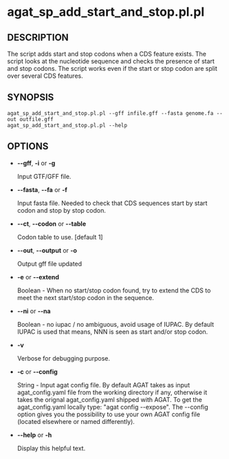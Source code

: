 # agat\_sp\_add\_start\_and\_stop.pl.pl

## DESCRIPTION

The script adds start and stop codons when a CDS feature exists.
The script looks at the nucleotide sequence and checks the presence of start and stop codons.
The script works even if the start or stop codon are split over several CDS features.

## SYNOPSIS

```
agat_sp_add_start_and_stop.pl.pl --gff infile.gff --fasta genome.fa --out outfile.gff
agat_sp_add_start_and_stop.pl.pl --help
```

## OPTIONS

- **--gff**, **-i** or **-g**

    Input GTF/GFF file.

- **--fasta**, **--fa** or **-f**

    Input fasta file. Needed to check that CDS sequences start by start codon and stop by stop codon.

- **--ct**, **--codon** or **--table**

    Codon table to use. \[default 1\]

- **--out**, **--output** or **-o**

    Output gff file updated

- **-e** or **--extend**

    Boolean - When no start/stop codon found, try to extend the CDS to meet the next start/stop codon in the sequence. 

- **--ni** or **--na**

    Boolean - no iupac / no ambiguous, avoid usage of IUPAC. By default IUPAC is used that means, NNN is seen as start and/or stop codon.

- **-v**

    Verbose for debugging purpose.

- **-c** or **--config**

    String - Input agat config file. By default AGAT takes as input agat_config.yaml file from the working directory if any,
    otherwise it takes the orignal agat_config.yaml shipped with AGAT. To get the agat_config.yaml locally type: "agat config --expose".
    The --config option gives you the possibility to use your own AGAT config file (located elsewhere or named differently).

- **--help** or **-h**

    Display this helpful text.

